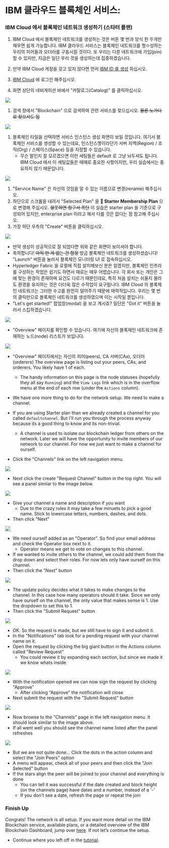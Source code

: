 # IBM 클라우드 블록체인 서비스:

### IBM Cloud 에서 블록체인 네트워크 생성하기 (스타터 플랜)
1. IBM Cloud 에서 블록체인 네트워크를 생성하는 것은 버튼 몇 번과 양식 한 두개만 채우면 쉽게 가능합니다.
IBM 클라우드 서비스는 블록체인 네트워크를 형ㅇ성하는 우리의 피어들과 오더러를 구동시킬 것이다.
또 우리는 다른 네트워크에 가입(join) 할 수 있지만, 지금은 일단 우리 것을 생성하는데 집중하겠습니다.

1. 만약 IBM Cloud 계정을 갖고 있지 않다면 먼저 [IBM ID 를 생성](https://console.ng.bluemix.net/registration/) 하십시오.
2. [IBM Cloud](https://console.ng.bluemix.net) 에 로그인 해주십시오.
3. 화면 상단의 네비게이션 바에서 "카탈로그(Catalog)" 를 클릭하십시오.

![](/doc_images/bluemix_ibc1.png)

1. 검색 창에서 "Blockchain" 으로 검색하여 관련 서비스를 찾으십시오. ~~물론 노가다로 찾으셔도 됨~~

![](/doc_images/bluemix_ibc2.png)

1. 블록체인 타일을 선택하면 서비스 인스턴스 생성 화면이 보일 것입니다. 여기서 블록체인 서비스를 생성할 수 있는데요, 인스턴스명이라던가 서버 지역(Region) / 조직(Org) / 스페이스(Space) 등을 지정할 수 있습니다.
    - 무슨 말인지 잘 모르겠으면 이런 세팅들은 default 로 그냥 놔두셔도 됩니다. IBM Cloud 에서 이 세팅값들은 때때로 중요한 사항이지만, 우리 실습에서는 중요하지 않기 때문입니다.
    
![](/doc_images/bluemix_ibc3.png)

1. "Service Name" 은 자신의 것임을 알 수 있는 이름으로 변경(rename) 해주십시오.
2. 하단으로 스크롤을 내려서 "Selected Plan" 을 **:lollipop: Starter Membership Plan** 으로 변경해 주십시오. ~~잘못하면 청구서 폭탄~~
이 실습은 starter plan 을 기준으로 구성되어 있지만, enterprise plan 이라고 해서 다를 것은 없다는 점 참고해 주십시오.
3. 가장 하단 우측의 "Create" 버튼을 클릭하십시오.

![](/doc_images/bluemix_ibc4.png)

- 만약 생성이 성공적으로 잘 되었다면 위와 같은 화면이 보이셔야 합니다.
- 축하합니다! ~~아직 한 게 없는 건 함정~~ 방금 블록체인 네트워크를 생성하셨습니다! "Launch" 버튼을 눌러서 블록체인 모니터링 UI 로 접속하십시오.
- Hyperledger Fabric 을 로컬에 직접 설치해보신 분은 알겠지만, 블록체인 인프라를 구성하는 작업은 쉽기도 하면서 때로는 매우 어렵습니다. 각 회사 또는 개인은 그에 맞는 환경이 존재하며 요건도 다르기 때문인데요, 특히 처음 설치는 쉬울지 몰라도 환경을 유지하는 것은 더더욱 많은 수작업이 요구됩니다. IBM Cloud 의 블록체인 네트워크는 그러한 수고를 완전히 덜어주기 때문에 매력적입니다. 우리는 몇 번의 클릭만으로 블록체인 네트워크를 생성하였으며 이는 시작일 뿐입니다.
- "Let's get started!" 팝업창(modal) 을 보고 계시죠? 일단은 "Got it" 버튼을 눌러서 스킵하겠습니다.

![](/doc_images/bluemix_ibc5.png)

- "Overview" 페이지를 확인할 수 있습니다. 여기에 자신의 블록체인 네트워크에 존재하는 노드(node) 리스트가 보입니다.

![](/doc_images/bluemix_ibc6.png)

- "Overview" 페이지에서는 자신의 피어(peers), CA 서버(CAs), 오더러(orderers) The overview page is listing out your peers, CAs, and orderers.  You likely have 1 of each.
	- The handy information on this page is the node statuses (hopefully they all say `Running`) and the `View Logs` link which is in the overflow menu at the end of each row (under the `Actions` column).

- We have one more thing to do for the network setup. We need to make a channel.
- If you are using Starter plan than we already created a channel for you called `defaultchannel`. But I'll run you through the process anyway because its a good thing to know and its non-trivial.
    - A channel is used to isolate our blockchain ledger from others on the network.  Later we will have the opportunity to invite members of our network to our channel. For now we just want to make a channel for ourself.
- Click the "Channels" link on the left navigation menu.

![](/doc_images/bluemix_ibc7.png)

- Next click the create "Request Channel" button in the top right. You will see a panel similar to the image below.

![](/doc_images/bluemix_ibc8.png)

- Give your channel a name and description if you want
    - Due to the crazy rules it may take a few minuets to pick a good name.  Stick to lowercase letters, numbers, dashes, and dots.
- Then click "Next"

![](/doc_images/bluemix_ibc9.png)

- We need ourself added as an "Operator". So find your email address and check the Operator box next to it.
	- Operator means we get to vote on changes to this channel.
- If we wanted to invite others to the channel, we could add them from the drop down and select their roles. For now lets only have ourself on this channel.
- Then click the "Next" button

![](/doc_images/bluemix_ibc10.png)

- The update policy decides what it takes to make changes to the channel. In this case how many operators should it take. Since we only have ourself on the channel, the only value that makes sense is 1. Use the dropdown to set this to 1.
- Then click the "Submit Request" button

![](/doc_images/bluemix_ibc11.png)

- OK. So the request is made, but we still have to sign it and submit it.
- In the "Notifications" tab look for a pending request with your channel name on it.
- Open the request by clicking the big giant button in the Actions column called "Review Request"
    - You could review it by expanding each section, but since we made it we know whats inside

![](/doc_images/bluemix_ibc12.png)

- With the notification opened we can now sign the request by clicking "Approve"
	- After clicking "Approve" the notification will close
- Next submit the request with the "Submit Request" button

![](/doc_images/bluemix_ibc13.png)

- Now browse to the "Channels" page in the left navigation menu. It should look similar to the image above.
- If all went well you should see the channel name listed after the panel refreshes

![](/doc_images/bluemix_ibc14.png)

- But we are not quite done... Click the dots in the action column and select the "Join Peers" option
- A menu will appear, check all of your peers and then click the "Join Selected" button
- If the stars align the peer will be joined to your channel and everything is done
	- You can tell it was successful if the date created and block height (on the channels page) have dates and a number, instead of a '-'
	- If you don't see a date, refresh the page or repeat the join

### Finish Up
Congrats! The network is all setup. If you want more detail on the IBM Blockchain service, available plans, or a detailed overview of the IBM Blockchain Dashboard, jump over [here](https://console.ng.bluemix.net/docs/services/blockchain/index.html?pos=2). If not let’s continue the setup.

- Continue where you left off in the [tutorial](../README.md#installchaincode).
